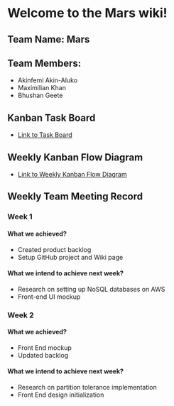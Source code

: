 # Welcome to the Mars wiki!

## Team Name: Mars
## Team Members:
* Akinfemi Akin-Aluko
* Maximilian Khan
* Bhushan Geete

## Kanban Task Board
* [Link to Task Board](https://github.com/nguyensjsu/cmpe281-mars/projects/1)

## Weekly Kanban Flow Diagram
* [Link to Weekly Kanban Flow Diagram](https://docs.google.com/spreadsheets/d/1QsAQAkkbM26nXkL4m-YrPO3oelnzG0Ibo9vUfFSNVpU/edit#gid=1756408550)

## Weekly Team Meeting Record
### Week 1
#### What we achieved?
* Created product backlog
* Setup GitHub project and Wiki page

#### What we intend to achieve next week?
* Research on setting up NoSQL databases on AWS
* Front-end UI mockup

### Week 2
#### What we achieved?
* Front End mockup
* Updated backlog

#### What we intend to achieve next week?
* Research on partition tolerance implementation
* Front End design initialization

